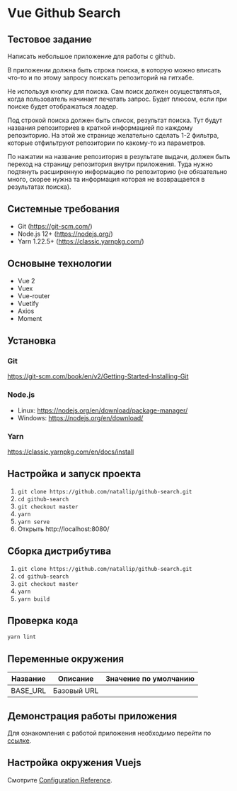 # Vue Github Search

## Тестовое задание
Написать небольшое приложение для работы с github.

В приложении должна быть строка поиска, в которую можно вписать что-то  и по этому запросу поискать репозиторий на гитхабе.

Не используя кнопку для поиска. Сам поиск должен осуществляться, когда пользователь начинает печатать запрос. Будет плюсом, если при поиске будет отображаться лоадер.

Под строкой поиска должен быть список, результат поиска. Тут будут названия репозиториев в краткой информацией по каждому репозиторию. На этой же странице желательно сделать 1-2 фильтра, которые отфильтруют репозитории по какому-то из параметров.

По нажатии на название репозитория в результате выдачи, должен быть переход на страницу репозитория внутри приложения. Туда нужно подтянуть расширенную информацию по репозиторию (не обязательно много, скорее нужна та информация которая не возвращается в результатах поиска).

## Системные требования

- Git (https://git-scm.com/)
- Node.js 12+ (https://nodejs.org/)
- Yarn 1.22.5+ (https://classic.yarnpkg.com/) 


## Основыне технологии
- Vue 2
- Vuex
- Vue-router
- Vuetify
- Axios
- Moment

## Установка

### Git

https://git-scm.com/book/en/v2/Getting-Started-Installing-Git

### Node.js

- Linux: https://nodejs.org/en/download/package-manager/
- Windows: https://nodejs.org/en/download/

### Yarn

https://classic.yarnpkg.com/en/docs/install


## Настройка и запуск проекта

1. `git clone https://github.com/natallip/github-search.git`
1. `cd github-search`
1. `git checkout master`
1. `yarn`
1. `yarn serve`
1. Открыть http://localhost:8080/ 

## Сборка дистрибутива

1. `git clone https://github.com/natallip/github-search.git`
1. `cd github-search`
1. `git checkout master`
1. `yarn`
1. `yarn build`

## Проверка кода

```
yarn lint
```

## Переменные окружения

| Название                 | Описание                                      | Значение по умолчанию                                                     |
|--------------------------|-----------------------------------------------|---------------------------------------------------------------------------|
| BASE_URL                 | Базовый URL                                   |                                                                           |

## Демонстрация работы приложения

Для ознакомления с работой приложения необходимо перейти по [ссылке](https://github-search-sage.vercel.app/).

## Настройка окружения Vuejs
Смотрите [Configuration Reference](https://cli.vuejs.org/config/).

